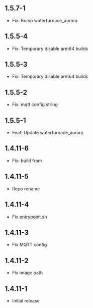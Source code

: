 <!-- https://developers.home-assistant.io/docs/add-ons/presentation#keeping-a-changelog -->

## 1.5.7-1

- Fix: Bump waterfurnace_aurora

## 1.5.5-4

- Fix: Temporary disable arm64 builds

## 1.5.5-3

- Fix: Temporary disable arm64 builds

## 1.5.5-2

- Fix: mqtt config string

## 1.5.5-1

- Feat: Update waterfurnace_aurora

## 1.4.11-6

- Fix: build from

## 1.4.11-5

- Repo rename

## 1.4.11-4

- Fix entrypoint.sh

## 1.4.11-3

- Fix MQTT config

## 1.4.11-2

- Fix image path


## 1.4.11-1

- Initial release


